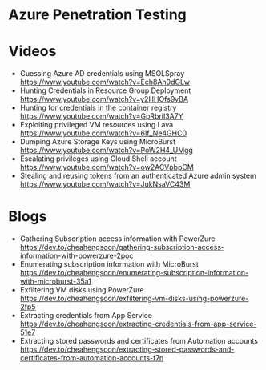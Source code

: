 # Azure Penetration Testing

# Videos
- Guessing Azure AD credentials using MSOLSpray <br/> https://www.youtube.com/watch?v=Ech8Ah0dGLw
- Hunting Credentials in Resource Group Deployment <br/> https://www.youtube.com/watch?v=y2HHOfs9vBA
- Hunting for credentials in the container registry <br/> https://www.youtube.com/watch?v=GpRbriI3A7Y
- Exploiting privileged VM resources using Lava <br/> https://www.youtube.com/watch?v=6If_Ne4GHC0
- Dumping Azure Storage Keys using MicroBurst <br/> https://www.youtube.com/watch?v=PoW2H4_UMgg
- Escalating privileges using Cloud Shell account <br/> https://www.youtube.com/watch?v=ow2ACVpbpCM
- Stealing and reusing tokens from an authenticated Azure admin system <br/> https://www.youtube.com/watch?v=JukNsaVC43M

# Blogs
- Gathering Subscription access information with PowerZure <br/> https://dev.to/cheahengsoon/gathering-subscription-access-information-with-powerzure-2poc
- Enumerating subscription information with MicroBurst <br/> https://dev.to/cheahengsoon/enumerating-subscription-information-with-microburst-35a1
- Exfiltering VM disks using PowerZure <br/> https://dev.to/cheahengsoon/exfiltering-vm-disks-using-powerzure-2fp5
- Extracting credentials from App Service <br/> https://dev.to/cheahengsoon/extracting-credentials-from-app-service-51e7
- Extracting stored passwords and certificates from Automation accounts <br/> https://dev.to/cheahengsoon/extracting-stored-passwords-and-certificates-from-automation-accounts-f7n



